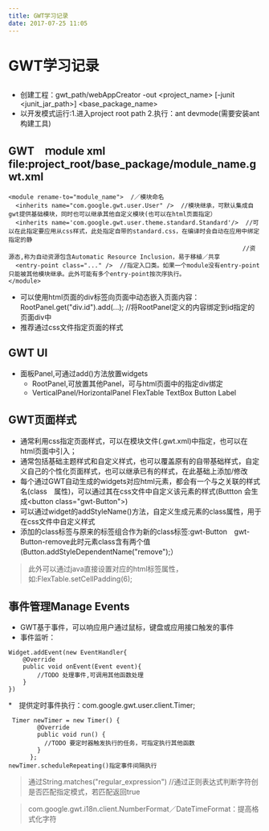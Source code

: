 ```yaml
---
title: GWT学习记录
date: 2017-07-25 11:05 
---
```


# GWT学习记录
## 
* 创建工程：gwt_path/webAppCreator \-out \<project_name\> \[\-junit \<junit_jar_path\>\] \<base_package_name\>
* 以开发模式运行:1.进入project root path 2.执行：ant devmode(需要安装ant构建工具)

## GWT　ｍodule xml file:project_root/base_package/module_name.gwt.xml
```
<module rename-to="module_name">  /／模块命名
  <inherits name="com.google.gwt.user.User" />  //模块继承，可默认集成自gwt提供基础模块，同时也可以继承其他自定义模块(也可以在html页面指定）
  <inherits name='com.google.gwt.user.theme.standard.Standard'/>  //可以在此指定要应用从css样式，此处指定自带的standard.css，在编译时会自动在应用中绑定指定的静
  　　　　　　　　　　　　　　　　　　　　　　　　　　　　　　　　　　　　　　//资源态,称为自动资源包含Automatic Resource Inclusion，易于移植／共享
  <entry-point class="..." />  //指定入口类。如果一个module没有entry-point只能被其他模块继承。此外可能有多个entry-point按次序执行。
</module>  
```


* 可以使用html页面的div标签向页面中动态嵌入页面内容： RootPanel.get("div.id").add(...); //将RootPanel定义的内容绑定到id指定的页面div中
* 推荐通过css文件指定页面的样式

## GWT UI
* 面板Panel,可通过add()方法放置widgets
    * RootPanel,可放置其他Panel，可与html页面中的指定div绑定
    * VerticalPanel/HorizontalPanel
FlexTable
TextBox
Button
Label

## GWT页面样式
* 通常利用css指定页面样式，可以在模块文件(.gwt.xml)中指定，也可以在html页面中引入；
* 通常包括基础主题样式和自定义样式，也可以覆盖原有的自带基础样式，自定义自己的个性化页面样式，也可以继承已有的样式，在此基础上添加/修改
* 每个通过GWT自动生成的widgets对应html元素，都会有一个与之关联的样式名(class　属性)，可以通过其在css文件中自定义该元素的样式(Buttton 会生成\<button class="gwt-Button"\>)
* 可以通过widget的addStyleName()方法，自定义生成元素的class属性，用于在css文件中自定义样式
* 添加的class标签与原来的标签组合作为新的class标签:gwt-Button　gwt-Button-remove此时元素class含有两个值(Button.addStyleDependentName("remove");）
> 此外可以通过java直接设置对应的html标签属性，如:FlexTable.setCellPadding(6);

## 事件管理Manage Events
* GWT基于事件，可以响应用户通过鼠标，键盘或应用接口触发的事件
* 事件监听：
```
Widget.addEvent(new EventHandler{
    @Override 
    public void onEvent(Event event){
        //TODO 处理事件,可调用其他函数处理
    }
})
```
*　提供定时事件执行：com.google.gwt.user.client.Timer;
```
 Timer newTimer = new Timer() {
        @Override
        public void run() {
          //TODO 要定时器触发执行的任务，可指定执行其他函数
        }
      };
newTimer.scheduleRepeating()指定事件间隔执行
```
> 通过String.matches("regular_expression")  //通过正则表达式判断字符创是否匹配指定模式，若匹配返回true

>com.google.gwt.i18n.client.NumberFormat／DateTimeFormat：提高格式化字符
